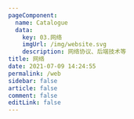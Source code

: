 ```yaml
---
pageComponent: 
  name: Catalogue
  data: 
    key: 03.网络
    imgUrl: /img/website.svg
    description: 网络协议、后端技术等
title: 网络
date: 2021-07-09 14:24:55
permalink: /web
sidebar: false
article: false
comment: false
editLink: false
---
```

